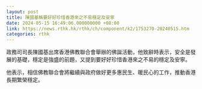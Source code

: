 ```yaml
---
layout: post
title: 陳國基稱要好好珍惜香港來之不易穩定及安寧
date: 2024-05-15 16:49:06.000000000 +08:00
link: https://news.rthk.hk/rthk/ch/component/k2/1753270-20240515.htm
categories: rthk
---
```


政務司司長陳國基出席香港佛教聯合會舉辦的佛誕活動，他致辭時表示，安全是發展的基礎，穩定是強盛的前題，又提到要好好珍惜香港來之不易的穩定及安寧。

他表示，相信佛教聯合會將繼續與政府做好更多惠民生、暖民心的工作，推動香港長期繁榮穩定。
